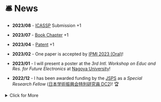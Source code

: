 # 🛎 News

- **2023/08** - [ICASSP](https://2024.ieeeicassp.org/) Submission +1
- **2023/07** - [Book Chapter](https://scholar.google.com/citations?view_op=view_citation&hl=zh-CN&user=4FcW7SQAAAAJ&citation_for_view=4FcW7SQAAAAJ:_FxGoFyzp5QC) +1 
- **2023/04** - [Patent](https://kns.cnki.net/) +1
- **2023/02** - One paper is accepted by [IPMI 2023 (Oral)](https://www.ipmi2023.org/en/)! 
- **2023/01** - I will present a poster at the *3rd Intl. Workshop on Educ and Res. for Future Electronics* at [Nagoya University](https://en.nagoya-u.ac.jp/)! 

- **2022/12** - I has been awarded funding by the [JSPS](https://www.jsps.go.jp/english/) as a *Special Research Fellow* ([日本学術振興会特別研究員 DC2](https://www.jsps.go.jp/english/e-pd/index.html))! 🏆 



<details>
<summary>Click for More</summary>
<ul>
 
<li> 
 <i><strong>2022.10</strong></i>: One paper is accepted by MedNeurIPS,  <a href="https://sites.google.com/view/med-neurips-2022/home" target=" _blank">NeurIPS 2022 Workshop!</a> 
</li>
 
<li> 
 <i><strong>2022.09</strong></i>: We have given an oral presentation at <a href="https://sites.google.com/view/mlmi2022/program-and-registration?authuser=0" target=" _blank">MICCAI 2022 Workshop</a> about <a href="https://arxiv.org/abs/2208.03008" target=" _blank"> radiograph super-resolution </a>! 
</li>
 
<li> 
 <i><strong>2022.08</strong></i>: I released the <a href="https://github.com/yongsongH/AIDSRGAN-MICCAI2022" target=" _blank">AID-SRGAN training code</a>! 
</li>
 
 <li> 
 <i><strong>2022.08</strong></i>: Our paper accepted for publication in the <a href="https://conferences.miccai.org/2022/en/" target=" _blank"> MICCAI 2022 Workshop</a>!  
</li>
 
 <li> 
 <i><strong>2021.11</strong></i>: We have given an oral presentation at <a href="https://www.pricai.org/2021/program/program" target=" _blank">PRICAI 2021</a> about <a href="https://link.springer.com/chapter/10.1007/978-3-030-89363-7_35" target=" _blank">infrared images super-resolution </a>! ⚡ 
</li>

</ul>
</details>

